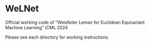 # WeLNet

Official working code of "Weisfeiler Leman for Euclidean Equivariant Machine Learning" ICML 2024

Please see each directory for working instructions.
